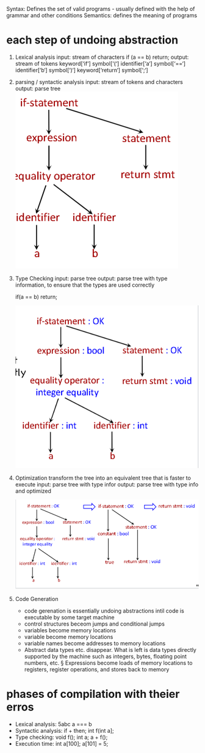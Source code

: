 Syntax: Defines the set of valid programs
    - usually defined with the help of grammar and other conditions
Semantics: defines the meaning of programs



# each step of undoing abstraction 
1. Lexical analysis
    input: stream of characters 
        if (a == b) return;
    output: stream of tokens
        keyword[‘if‘]
        symbol[‘(‘]
        identifier[‘a‘]
        symbol[‘==‘]
        identifier[‘b‘]
        symbol[‘)‘]
        keyword[‘return‘]
        symbol[‘;‘]
2. parsing / syntactic analysis
    input: stream of tokens and characters
    output: parse tree
    ![picture 1](images/d0f3dbf51007f842ea5d49a81e6962f86f8a7a195c647168be66018ef0572b81.png)  

3. Type Checking
    input: parse tree
    output: parse tree with type information, to ensure that the types are used correctly

    if(a == b) return;

    ![picture 2](images/db4688e409f309ce4f74320f9ad976ab0043e3dc03487dd1e8160f7decffe3d9.png)  
4. Optimization
transform the tree into an equivalent tree that is faster to execute
    input: parse tree with type infor
    output: parse tree with type info and optimized

    ![picture 3](images/5012f4fb98d4058b7f12395cdf80211580a4c9836800f37b7b9f3f06070fdbd4.png)  

5. Code Generation
    -  code gerenation is essentially undoing abstractions intil code is executable by some target machine
    -  control structures beceom jumps and conditional jumps
    -  variables become memory locations
    - variable become memory locations
    - variable names become addresses to memory locations
    - Abstract data types etc. disappear. What is left is
    data types directly supported by the machine such as
    integers, bytes, floating point numbers, etc.
    § Expressions become loads of memory locations to
    registers, register operations, and stores back to
    memory

# phases of compilation with theier erros

- Lexical analysis:
5abc
a === b
- Syntactic analysis:
if + then;
int f(int a];
- Type checking:
void f(); int a; a + f();
- Execution time:
int a[100]; a[101] = 5;
